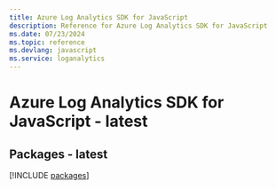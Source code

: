 ```yaml
---
title: Azure Log Analytics SDK for JavaScript
description: Reference for Azure Log Analytics SDK for JavaScript
ms.date: 07/23/2024
ms.topic: reference
ms.devlang: javascript
ms.service: loganalytics
---
```

# Azure Log Analytics SDK for JavaScript - latest
## Packages - latest
[!INCLUDE [packages](log-analytics-index.md)]